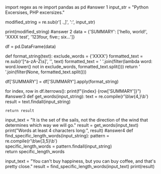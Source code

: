 import regex as re
import pandas as pd
#answer 1
input_str = "Python Excersises, PHP excersizes."

modified_string = re.sub(r'[ .,]', ':', input_str)

print(modified_string)
#answer 2
data = {'SUMMARY': ['hello, world!', 'XXXX test', '123four, five:; six...']}

df = pd.DataFrame(data)

def format_string(text):
    exclude_words = {'XXXX'}
    formatted_text = re.sub(r'[^a-zA-Z\s]', '', text)
    formatted_text = ' '.join(filter(lambda word: word.lower() not in exclude_words, formatted_text.split()))
    return ' '.join(filter(None, formatted_text.split()))

df['SUMMARY'] = df['SUMMARY'].apply(format_string)

for index, row in df.iterrows():
    print(f"{index} {row['SUMMARY']}")
    #answer3
def get_words(input_string):
    text = re.compile(r'\b\w{4,}\b')  
    result = text.findall(input_string)  
   
    return result

input_text = "It is the set of the sails, not the direction of the wind that determines which way we will go."
result = get_words(input_text)
print("Words at least 4 characters long:", result)
#answer4
def find_specific_length_words(input_string):
    pattern = re.compile(r'\b\w{3,5}\b')  
    specific_length_words = pattern.findall(input_string)  
    return specific_length_words

input_text = "You can't buy happiness, but you can buy coffee, and that's pretty close."
result = find_specific_length_words(input_text)
print(result)
